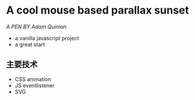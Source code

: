 # A cool mouse based parallax sunset
*A PEN BY Adam Quinlan*
- a vanilla javascript project
- a great start

## 主要技术
- CSS animation
- JS eventlistener
- SVG
